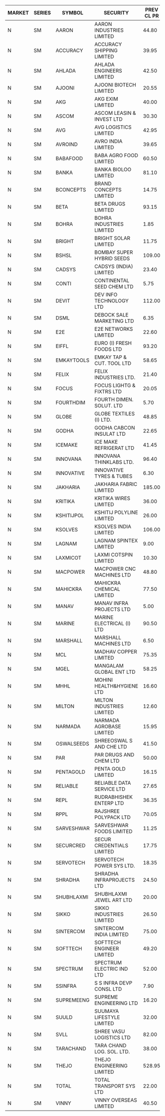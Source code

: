 


| MARKET | SERIES | SYMBOL | SECURITY | PREV CL PR | OPEN PRICE | HIGH PRICE | LOW PRICE | CLOSE PRICE | NET TRDVAL | NET TRDQTY | CORP IND | HI 52 WK | LO 52 WK |
| ----- | ----- | ----- | ----- | ----- | ----- | ----- | ----- | ----- | ----- | ----- | ----- | ----- | ----- |
| N | SM | AARON | AARON INDUSTRIES LIMITED | 44.80 | 45.05 | 45.05 | 45.05 | 45.05 | 148665.00 | 3300 |  | 53.50 | 40.00 |
| N | SM | ACCURACY | ACCURACY SHIPPING LIMITED | 39.95 | 40.25 | 40.25 | 38.30 | 40.15 | 382480.00 | 9600 |  | 41.50 | 12.35 |
| N | SM | AHLADA | AHLADA ENGINEERS LIMITED | 42.50 | 45.00 | 45.00 | 45.00 | 45.00 | 45000.00 | 1000 |  | 69.95 | 36.30 |
| N | SM | AJOONI | AJOONI BIOTECH LIMITED | 20.55 | 21.20 | 21.55 | 21.20 | 21.55 | 943000.00 | 44000 |  | 21.55 | 6.35 |
| N | SM | AKG | AKG EXIM LIMITED | 40.00 | 41.00 | 41.00 | 41.00 | 41.00 | 164000.00 | 4000 |  | 41.00 | 30.00 |
| N | SM | ASCOM | ASCOM LEASIN & INVEST LTD | 30.30 | 30.30 | 30.30 | 30.30 | 30.30 | 848400.00 | 28000 |  | 40.50 | 30.00 |
| N | SM | AVG | AVG LOGISTICS LIMITED | 42.95 | 42.95 | 42.95 | 42.95 | 42.95 | 51540.00 | 1200 |  | 97.90 | 23.10 |
| N | SM | AVROIND | AVRO INDIA LIMITED | 39.65 | 42.00 | 44.90 | 42.00 | 44.90 | 173800.00 | 4000 |  | 63.20 | 35.00 |
| N | SM | BABAFOOD | BABA AGRO FOOD LIMITED | 60.50 | 60.50 | 60.50 | 60.50 | 60.50 | 121000.00 | 2000 |  | 70.00 | 35.20 |
| N | SM | BANKA | BANKA BIOLOO LIMITED | 81.10 | 77.30 | 77.30 | 77.05 | 77.05 | 555240.00 | 7200 |  | 94.90 | 56.75 |
| N | SM | BCONCEPTS | BRAND CONCEPTS LIMITED | 14.75 | 14.05 | 15.45 | 14.05 | 15.45 | 177000.00 | 12000 |  | 35.95 | 13.70 |
| N | SM | BETA | BETA DRUGS LIMITED | 93.15 | 95.00 | 95.00 | 91.00 | 95.00 | 1582760.00 | 16800 |  | 104.60 | 37.00 |
| N | SM | BOHRA | BOHRA INDUSTRIES LIMITED | 1.85 | 1.85 | 1.85 | 1.85 | 1.85 | 3700.00 | 2000 |  | 5.00 | .35 |
| N | SM | BRIGHT | BRIGHT SOLAR LIMITED | 11.75 | 11.20 | 11.20 | 11.20 | 11.20 | 268800.00 | 24000 |  | 19.90 | 4.70 |
| N | SM | BSHSL | BOMBAY SUPER HYBRID SEEDS | 109.00 | 108.00 | 116.00 | 107.00 | 109.10 | 3530940.00 | 32400 |  | 134.05 | 85.70 |
| N | SM | CADSYS | CADSYS (INDIA) LIMITED | 23.40 | 24.55 | 24.55 | 24.55 | 24.55 | 147300.00 | 6000 |  | 51.35 | 15.50 |
| N | SM | CONTI | CONTINENTAL SEED CHEM LTD | 5.75 | 6.00 | 6.00 | 6.00 | 6.00 | 39996.00 | 6666 |  | 102.20 | 5.55 |
| N | SM | DEVIT | DEV INFO TECHNOLOGY LTD | 112.00 | 112.00 | 114.00 | 112.00 | 113.50 | 2382000.00 | 21000 |  | 120.00 | 57.00 |
| N | SM | DSML | DEBOCK SALE MARKETING LTD | 6.35 | 6.65 | 6.65 | 6.65 | 6.65 | 39900.00 | 6000 |  | 8.35 | 3.50 |
| N | SM | E2E | E2E NETWORKS LIMITED | 22.60 | 22.75 | 22.75 | 22.75 | 22.75 | 1501500.00 | 66000 |  | 42.00 | 13.30 |
| N | SM | EIFFL | EURO (I) FRESH FOODS LTD | 93.20 | 82.05 | 91.00 | 82.05 | 91.00 | 494440.00 | 5600 |  | 131.00 | 71.00 |
| N | SM | EMKAYTOOLS | EMKAY TAP & CUT. TOOL LTD | 58.65 | 61.55 | 61.55 | 61.55 | 61.55 | 480090.00 | 7800 |  | 164.75 | 58.65 |
| N | SM | FELIX | FELIX INDUSTRIES LTD. | 21.40 | 22.40 | 22.40 | 22.40 | 22.40 | 89600.00 | 4000 |  | 25.40 | 10.80 |
| N | SM | FOCUS | FOCUS LIGHTG & FIXTRS LTD | 20.05 | 21.05 | 21.05 | 21.05 | 21.05 | 63150.00 | 3000 |  | 52.50 | 15.50 |
| N | SM | FOURTHDIM | FOURTH DIMEN. SOLUT. LTD | 5.70 | 5.50 | 5.95 | 5.50 | 5.95 | 11450.00 | 2000 |  | 16.25 | 5.30 |
| N | SM | GLOBE | GLOBE TEXTILES (I) LTD. | 48.85 | 50.00 | 50.00 | 50.00 | 50.00 | 100000.00 | 2000 |  | 60.25 | 18.00 |
| N | SM | GODHA | GODHA CABCON INSULAT LTD | 22.65 | 22.70 | 23.70 | 22.70 | 23.70 | 185600.00 | 8000 |  | 30.85 | 10.95 |
| N | SM | ICEMAKE | ICE MAKE REFRIGERAT LTD | 41.45 | 40.15 | 42.75 | 40.15 | 42.75 | 165800.00 | 4000 |  | 67.80 | 25.65 |
| N | SM | INNOVANA | INNOVANA THINKLABS LTD. | 96.40 | 101.20 | 101.20 | 101.20 | 101.20 | 3036000.00 | 30000 |  | 326.40 | 73.05 |
| N | SM | INNOVATIVE | INNOVATIVE TYRES & TUBES | 6.30 | 6.45 | 6.50 | 6.45 | 6.50 | 58200.00 | 9000 |  | 16.25 | 5.40 |
| N | SM | JAKHARIA | JAKHARIA FABRIC LIMITED | 185.00 | 166.00 | 166.00 | 166.00 | 166.00 | 1195200.00 | 7200 |  | 207.00 | 148.25 |
| N | SM | KRITIKA | KRITIKA WIRES LIMITED | 36.00 | 37.00 | 37.00 | 37.00 | 37.00 | 148000.00 | 4000 |  | 37.50 | 32.00 |
| N | SM | KSHITIJPOL | KSHITIJ POLYLINE LIMITED | 26.00 | 28.25 | 28.25 | 28.25 | 28.25 | 565000.00 | 20000 |  | 37.50 | 19.20 |
| N | SM | KSOLVES | KSOLVES INDIA LIMITED | 106.00 | 111.00 | 111.00 | 111.00 | 111.00 | 133200.00 | 1200 |  | 127.80 | 102.05 |
| N | SM | LAGNAM | LAGNAM SPINTEX LIMITED | 9.00 | 9.25 | 9.25 | 8.55 | 8.55 | 53400.00 | 6000 |  | 12.60 | 7.05 |
| N | SM | LAXMICOT | LAXMI COTSPIN LIMITED | 10.30 | 10.35 | 10.35 | 10.35 | 10.35 | 62100.00 | 6000 |  | 14.80 | 5.80 |
| N | SM | MACPOWER | MACPOWER CNC MACHINES LTD | 48.80 | 46.45 | 47.00 | 46.40 | 46.40 | 94987.50 | 2040 |  | 126.45 | 33.30 |
| N | SM | MAHICKRA | MAHICKRA CHEMICAL LIMITED | 77.50 | 78.20 | 78.20 | 75.00 | 75.00 | 457500.00 | 6000 |  | 93.50 | 50.15 |
| N | SM | MANAV | MANAV INFRA PROJECTS LTD | 5.00 | 4.80 | 4.80 | 4.80 | 4.80 | 19200.00 | 4000 |  | 5.50 | 4.25 |
| N | SM | MARINE | MARINE ELECTRICAL (I) LTD | 90.50 | 92.00 | 92.00 | 90.00 | 91.35 | 1090700.00 | 12000 |  | 123.00 | 78.00 |
| N | SM | MARSHALL | MARSHALL MACHINES LTD | 6.50 | 6.80 | 7.15 | 6.80 | 7.15 | 254400.00 | 36000 |  | 24.45 | 4.85 |
| N | SM | MCL | MADHAV COPPER LIMITED | 75.35 | 70.70 | 72.00 | 70.50 | 70.50 | 255840.00 | 3600 |  | 247.85 | 52.10 |
| N | SM | MGEL | MANGALAM GLOBAL ENT LTD | 58.25 | 58.15 | 58.15 | 58.15 | 58.15 | 116300.00 | 2000 |  | 58.90 | 51.05 |
| N | SM | MHHL | MOHINI HEALTH&HYGIENE LTD | 16.60 | 17.40 | 17.40 | 17.40 | 17.40 | 104400.00 | 6000 |  | 22.40 | 11.35 |
| N | SM | MILTON | MILTON INDUSTRIES LIMITED | 12.60 | 12.90 | 12.90 | 12.25 | 12.90 | 388520.00 | 30800 |  | 16.35 | 7.00 |
| N | SM | NARMADA | NARMADA AGROBASE LIMITED | 15.95 | 16.70 | 16.70 | 16.70 | 16.70 | 120240.00 | 7200 |  | 28.70 | 11.30 |
| N | SM | OSWALSEEDS | SHREEOSWAL S AND CHE LTD | 41.50 | 40.15 | 40.15 | 40.00 | 40.05 | 320600.00 | 8000 |  | 46.75 | 20.00 |
| N | SM | PAR | PAR DRUGS AND CHEM LTD | 50.00 | 47.50 | 49.00 | 44.25 | 49.00 | 563900.00 | 12000 |  | 52.75 | 26.20 |
| N | SM | PENTAGOLD | PENTA GOLD LIMITED | 16.15 | 15.40 | 15.40 | 15.40 | 15.40 | 184800.00 | 12000 |  | 43.75 | 15.40 |
| N | SM | RELIABLE | RELIABLE DATA SERVICE LTD | 27.65 | 28.00 | 28.00 | 28.00 | 28.00 | 67200.00 | 2400 |  | 36.40 | 19.95 |
| N | SM | REPL | RUDRABHISHEK ENTERP LTD | 36.35 | 36.85 | 37.80 | 36.00 | 36.00 | 874950.00 | 24000 |  | 42.20 | 20.60 |
| N | SM | RPPL | RAJSHREE POLYPACK LTD | 70.05 | 73.55 | 73.55 | 73.55 | 73.55 | 73550.00 | 1000 |  | 108.00 | 47.75 |
| N | SM | SARVESHWAR | SARVESHWAR FOODS LIMITED | 11.25 | 11.50 | 11.50 | 11.50 | 11.50 | 18400.00 | 1600 |  | 38.00 | 8.45 |
| N | SM | SECURCRED | SECUR CREDENTIALS LIMITED | 17.75 | 16.90 | 16.95 | 16.90 | 16.95 | 152130.00 | 9000 |  | 72.00 | 12.15 |
| N | SM | SERVOTECH | SERVOTECH POWER SYS LTD. | 18.35 | 19.00 | 19.25 | 18.45 | 19.00 | 2193600.00 | 116000 |  | 21.50 | 6.50 |
| N | SM | SHRADHA | SHRADHA INFRAPROJECTS LTD | 24.50 | 24.20 | 24.20 | 24.20 | 24.20 | 484000.00 | 20000 |  | 51.35 | 21.25 |
| N | SM | SHUBHLAXMI | SHUBHLAXMI JEWEL ART LTD | 20.00 | 19.00 | 20.50 | 19.00 | 20.50 | 77800.00 | 4000 |  | 192.50 | 16.30 |
| N | SM | SIKKO | SIKKO INDUSTRIES LIMITED | 26.50 | 26.50 | 27.50 | 26.50 | 27.50 | 433000.00 | 16000 |  | 31.40 | 18.00 |
| N | SM | SINTERCOM | SINTERCOM INDIA LIMITED | 75.00 | 75.00 | 75.00 | 75.00 | 75.00 | 600000.00 | 8000 |  | 82.65 | 35.55 |
| N | SM | SOFTTECH | SOFTTECH ENGINEER LIMITED | 49.20 | 51.65 | 51.65 | 51.65 | 51.65 | 82640.00 | 1600 |  | 76.25 | 32.45 |
| N | SM | SPECTRUM | SPECTRUM ELECTRIC IND LTD | 52.00 | 58.50 | 58.50 | 58.50 | 58.50 | 117000.00 | 2000 |  | 58.50 | 50.00 |
| N | SM | SSINFRA | S S INFRA DEVP CONSL LTD | 7.90 | 7.90 | 7.90 | 7.90 | 7.90 | 23700.00 | 3000 |  | 17.20 | 6.90 |
| N | SM | SUPREMEENG | SUPREME ENGINEERING LTD | 16.20 | 15.40 | 15.60 | 15.40 | 15.60 | 679800.00 | 44000 |  | 36.90 | 13.20 |
| N | SM | SUULD | SUUMAYA LIFESTYLE LIMITED | 32.00 | 31.00 | 31.00 | 30.95 | 31.00 | 3223600.00 | 104000 |  | 41.00 | 17.55 |
| N | SM | SVLL | SHREE VASU LOGISTICS LTD | 82.00 | 79.75 | 79.75 | 79.75 | 79.75 | 79750.00 | 1000 |  | 126.95 | 70.00 |
| N | SM | TARACHAND | TARA CHAND LOG. SOL. LTD. | 38.00 | 38.90 | 38.90 | 35.00 | 38.00 | 223800.00 | 6000 |  | 43.00 | 21.10 |
| N | SM | THEJO | THEJO ENGINEERING LIMITED | 528.95 | 548.00 | 555.00 | 548.00 | 555.00 | 330600.00 | 600 |  | 607.70 | 350.55 |
| N | SM | TOTAL | TOTAL TRANSPORT SYS LTD | 22.00 | 22.00 | 22.10 | 22.00 | 22.05 | 1323000.00 | 60000 |  | 48.95 | 17.50 |
| N | SM | VINNY | VINNY OVERSEAS LIMITED | 40.50 | 40.50 | 40.50 | 40.50 | 40.50 | 364500.00 | 9000 |  | 43.00 | 32.90 |



